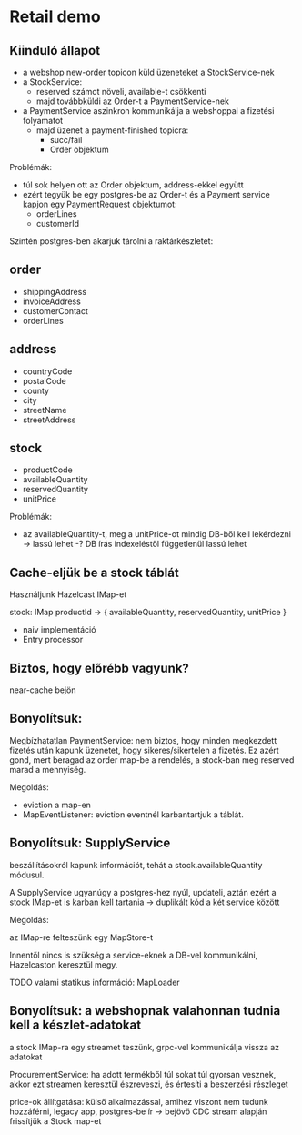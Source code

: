 # Retail demo

## Kiinduló állapot

 - a webshop new-order topicon küld üzeneteket a StockService-nek
 - a StockService:
    - reserved számot növeli, available-t csökkenti
    - majd továbbküldi az Order-t a PaymentService-nek
 - a PaymentService aszinkron kommunikálja a webshoppal a fizetési folyamatot
    - majd üzenet a payment-finished topicra:
        * succ/fail
        * Order objektum

Problémák:
 - túl sok helyen ott az Order objektum, address-ekkel együtt
 - ezért tegyük be egy postgres-be az Order-t és a Payment service kapjon egy
 PaymentRequest objektumot:
    - orderLines
    - customerId

Szintén postgres-ben akarjuk tárolni a raktárkészletet:

order
-----
 - shippingAddress
 - invoiceAddress
 - customerContact
 - orderLines

address
-------
 - countryCode
 - postalCode
 - county
 - city
 - streetName
 - streetAddress

stock
-----
 - productCode
 - availableQuantity
 - reservedQuantity
 - unitPrice

Problémák:
 - az availableQuantity-t, meg a unitPrice-ot mindig DB-ből kell lekérdezni -> lassú lehet
 -? DB írás indexeléstől függetlenül lassú lehet


## Cache-eljük be a stock táblát

Használjunk Hazelcast IMap-et

stock: IMap
productId -> { availableQuantity, reservedQuantity, unitPrice }

 - naiv implementáció
 - Entry processor

## Biztos, hogy előrébb vagyunk?

near-cache bejön

## Bonyolítsuk:

Megbízhatatlan PaymentService: nem biztos, hogy minden megkezdett fizetés után kapunk üzenetet, hogy sikeres/sikertelen a fizetés. Ez azért gond, mert beragad az order map-be a rendelés, a stock-ban meg reserved marad a mennyiség. 

Megoldás:
 - eviction a map-en
 - MapEventListener: eviction eventnél karbantartjuk a táblát.

## Bonyolítsuk: SupplyService

beszállításokról kapunk információt, tehát a stock.availableQuantity módusul.

A SupplyService ugyanúgy a postgres-hez nyúl, updateli, aztán ezért a stock IMap-et is karban kell tartania
    -> duplikált kód a két service között

Megoldás:

az IMap-re felteszünk egy MapStore-t

Innentől nincs is szükség a service-eknek a DB-vel kommunikálni, Hazelcaston keresztül megy.

TODO valami statikus információ: MapLoader

## Bonyolítsuk: a webshopnak valahonnan tudnia kell a készlet-adatokat


a stock IMap-ra egy streamet teszünk, grpc-vel kommunikálja vissza az adatokat



ProcurementService: ha adott termékből túl sokat túl gyorsan vesznek, akkor ezt streamen keresztül észreveszi, és értesíti a beszerzési részleget

price-ok állítgatása: külső alkalmazással, amihez viszont nem tudunk hozzáférni, legacy app, postgres-be ír -> bejövő CDC stream alapján frissítjük a Stock map-et